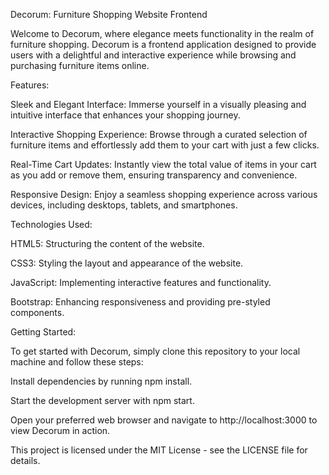 Decorum: Furniture Shopping Website Frontend

Welcome to Decorum, where elegance meets functionality in the realm of furniture shopping. Decorum is a frontend application designed to provide users with a delightful and interactive experience while browsing and purchasing furniture items online.


Features:

Sleek and Elegant Interface: Immerse yourself in a visually pleasing and intuitive interface that enhances your shopping journey.

Interactive Shopping Experience: Browse through a curated selection of furniture items and effortlessly add them to your cart with just a few clicks.

Real-Time Cart Updates: Instantly view the total value of items in your cart as you add or remove them, ensuring transparency and convenience.

Responsive Design: Enjoy a seamless shopping experience across various devices, including desktops, tablets, and smartphones.


Technologies Used:

HTML5: Structuring the content of the website.

CSS3: Styling the layout and appearance of the website.

JavaScript: Implementing interactive features and functionality.

Bootstrap: Enhancing responsiveness and providing pre-styled components.


Getting Started:

To get started with Decorum, simply clone this repository to your local machine and follow these steps:

Install dependencies by running npm install.

Start the development server with npm start.

Open your preferred web browser and navigate to http://localhost:3000 to view Decorum in action.




This project is licensed under the MIT License - see the LICENSE file for details.
